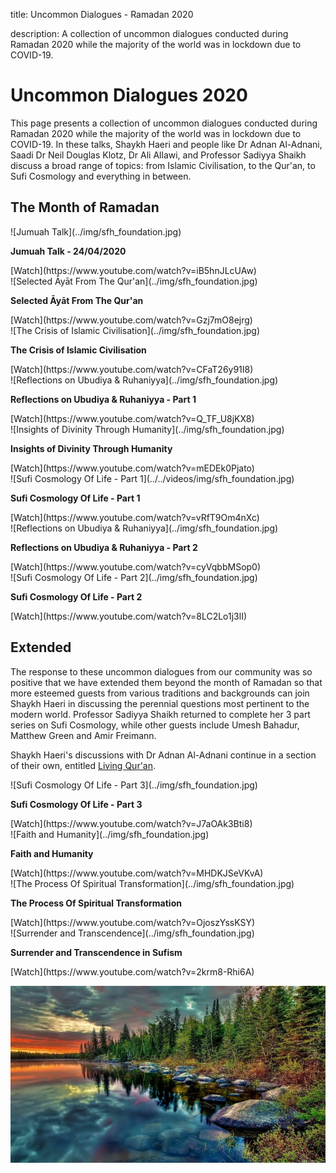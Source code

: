 title: Uncommon Dialogues - Ramadan 2020

description: A collection of uncommon dialogues conducted during Ramadan 2020 while the majority of the world was in lockdown due to COVID-19.

# Uncommon Dialogues 2020

This page presents a collection of uncommon dialogues conducted during Ramadan 2020 while the majority of the world was in lockdown due to COVID-19. In these talks, Shaykh Haeri and people like Dr Adnan Al-Adnani, Saadi Dr Neil Douglas Klotz, Dr Ali Allawi, and Professor Sadiyya Shaikh discuss a broad range of topics: from Islamic Civilisation, to the Qur'an, to Sufi Cosmology and everything in between.

## The Month of Ramadan

<div markdown="1" class="card video sidebar center gemoji center-content">

<div markdown="2" class="video-image">
![Jumuah Talk](../img/sfh_foundation.jpg)
</div>

**Jumuah Talk - 24/04/2020**

<div markdown="3" class="video-link">
[Watch](https://www.youtube.com/watch?v=iB5hnJLcUAw)
</div>

</div>

<div markdown="1" class="card video sidebar center gemoji center-content">

<div markdown="2" class="video-image">
![Selected Āyāt From The Qur'an](../img/sfh_foundation.jpg)
</div>

**Selected Āyāt From The Qur'an**

<div markdown="3" class="video-link">
[Watch](https://www.youtube.com/watch?v=Gzj7mO8ejrg)
</div>

</div>

<div markdown="1" class="card video sidebar center gemoji center-content">

<div markdown="2" class="video-image">
![The Crisis of Islamic Civilisation](../img/sfh_foundation.jpg)
</div>

**The Crisis of Islamic Civilisation**

<div markdown="3" class="video-link">
[Watch](https://www.youtube.com/watch?v=CFaT26y91I8)
</div>

</div>

<div markdown="1" class="card video sidebar center gemoji center-content">

<div markdown="2" class="video-image">
![Reflections on Ubudiya & Ruhaniyya](../img/sfh_foundation.jpg)
</div>

**Reflections on Ubudiya & Ruhaniyya - Part 1**

<div markdown="3" class="video-link">
[Watch](https://www.youtube.com/watch?v=Q_TF_U8jKX8)
</div>

</div>

<div markdown="1" class="card video sidebar center gemoji center-content">

<div markdown="2" class="video-image">
![Insights of Divinity Through Humanity](../img/sfh_foundation.jpg)
</div>

**Insights of Divinity Through Humanity**

<div markdown="3" class="video-link">
[Watch](https://www.youtube.com/watch?v=mEDEk0Pjato)
</div>

</div>

<div markdown="1" class="card video sidebar center gemoji center-content">

<div markdown="2" class="video-image">
![Sufi Cosmology Of Life - Part 1](../../videos/img/sfh_foundation.jpg)
</div>

**Sufi Cosmology Of Life - Part 1**

<div markdown="3" class="video-link">
[Watch](https://www.youtube.com/watch?v=vRfT9Om4nXc)
</div>

</div>

<div markdown="1" class="card video sidebar center gemoji center-content">

<div markdown="2" class="video-image">
![Reflections on Ubudiya & Ruhaniyya](../img/sfh_foundation.jpg)
</div>

**Reflections on Ubudiya & Ruhaniyya - Part 2**

<div markdown="3" class="video-link">
[Watch](https://www.youtube.com/watch?v=cyVqbbMSop0)
</div>

</div>

<div markdown="1" class="card video sidebar center gemoji center-content">

<div markdown="2" class="video-image">
![Sufi Cosmology Of Life - Part 2](../img/sfh_foundation.jpg)
</div>

**Sufi Cosmology Of Life - Part 2**

<div markdown="3" class="video-link">
[Watch](https://www.youtube.com/watch?v=8LC2Lo1j3lI)
</div>

</div>

<div markdown="1" class="clear"></div>

## Extended

The response to these uncommon dialogues from our community was so positive that we have extended them beyond the month of Ramadan so that more esteemed guests from various traditions and backgrounds can join Shaykh Haeri in discussing the perennial questions most pertinent to the modern world. Professor Sadiyya Shaikh returned to complete her 3 part series on Sufi Cosmology, while other guests include Umesh Bahadur, Matthew Green and Amir Freimann.

Shaykh Haeri's discussions with Dr Adnan Al-Adnani continue in a section of their own, entitled [Living Qur'an](../living-quran).

<div markdown="1" class="card video sidebar center gemoji center-content">

<div markdown="2" class="video-image">
![Sufi Cosmology Of Life - Part 3](../img/sfh_foundation.jpg)
</div>

**Sufi Cosmology Of Life - Part 3**

<div markdown="3" class="video-link">
[Watch](https://www.youtube.com/watch?v=J7aOAk3Bti8)
</div>

</div>

<div markdown="1" class="card video sidebar center gemoji center-content">

<div markdown="2" class="video-image">
![Faith and Humanity](../img/sfh_foundation.jpg)
</div>

**Faith and Humanity**

<div markdown="3" class="video-link">
[Watch](https://www.youtube.com/watch?v=MHDKJSeVKvA)
</div>

</div>

<div markdown="1" class="card video sidebar center gemoji center-content">

<div markdown="2" class="video-image">
![The Process Of Spiritual Transformation](../img/sfh_foundation.jpg)
</div>

**The Process Of Spiritual Transformation**

<div markdown="3" class="video-link">
[Watch](https://www.youtube.com/watch?v=OjoszYssKSY)
</div>

</div>

<div markdown="1" class="card video sidebar center gemoji center-content">

<div markdown="2" class="video-image">
![Surrender and Transcendence](../img/sfh_foundation.jpg)
</div>

**Surrender and Transcendence in Sufism**

<div markdown="3" class="video-link">
[Watch](https://www.youtube.com/watch?v=2krm8-Rhi6A)
</div>

</div>

<div markdown="1" class="clear"></div>

![Aphorims Begin](../../assets/images/14.jpg)